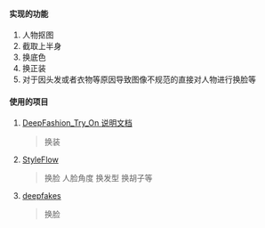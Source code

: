 #### **实现的功能**

1. 人物抠图
2. 截取上半身
3. 换底色
4. 换正装
5. 对于因头发或者衣物等原因导致图像不规范的直接对人物进行换脸等

#### 使用的项目

1. [DeepFashion_Try_On ](https://github.com/switchablenorms/DeepFashion_Try_On)   [说明文档](https://cloud.tencent.com/developer/article/1608276)   

   > 换装

2. [StyleFlow](https://github.com/RameenAbdal/StyleFlow)

   > 换脸 人脸角度 换发型 换胡子等

3. [deepfakes](https://github.com/deepfakes/faceswap)

   > 换脸